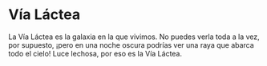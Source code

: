 # Vía Láctea

La Vía Láctea es la galaxia en la que vivimos. No puedes verla toda a la vez,
por supuesto, ¡pero en una noche oscura podrías ver una raya que abarca todo el
cielo! Luce lechosa, por eso es la Vía Láctea.
